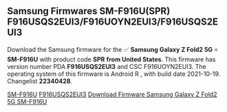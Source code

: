 <h2>Samsung Firmwares SM-F916U(SPR) F916USQS2EUI3/F916UOYN2EUI3/F916USQS2EUI3</h2>
Download the Samsung firmware for the ✅ <strong>Samsung Galaxy Z Fold2 5G </strong> ⭐ <strong>SM-F916U</strong> with product code <strong>SPR</strong> <strong> from United States</strong>. This firmware has version number PDA <strong>F916USQS2EUI3</strong> and CSC F916UOYN2EUI3. The operating system of this firmware is Android R , with build date 2021-10-19. Changelist <strong>22340428</strong>.


[SM-F916U](https://samfirm.shop/samsung/model/SM-F916U)
[F916USQS2EUI3](https://samfirm.shop/samsung/pda/F916USQS2EUI3)
[Download Firmware Samsung Galaxy Z Fold2 5G SM-F916U](https://samfirm.shop/samsung/firmware/466280)
